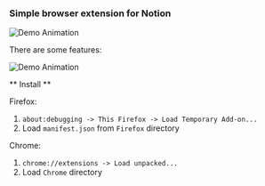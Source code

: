 ### Simple browser extension for Notion

![Demo Animation](../assets/screen3.png?raw=true)

There are some features:

![Demo Animation](../assets/screen4.png?raw=true)

** Install **

Firefox:

1. ```about:debugging -> This Firefox -> Load Temporary Add-on...```
2. Load ```manifest.json``` from ```Firefox``` directory

Chrome:

1. ```chrome://extensions -> Load unpacked...```
2. Load ```Chrome``` directory
